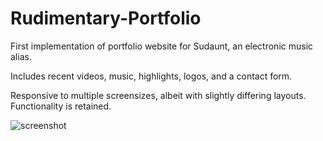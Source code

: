 # Rudimentary-Portfolio

First implementation of portfolio website for Sudaunt, an electronic music alias.

Includes recent videos, music, highlights, logos, and a contact form.

Responsive to multiple screensizes, albeit with slightly differing layouts.  Functionality is retained.

![screenshot](https://github.com/ParkerMJones/Rudimentary-Portfolio/assets/Rudimentary-Portfolio-Screenshot.png)